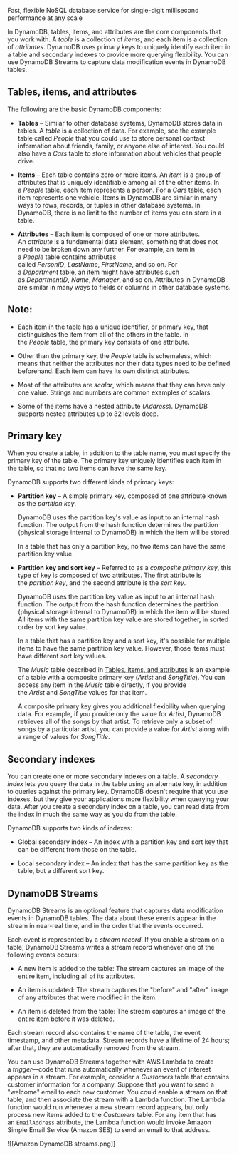 Fast, flexible NoSQL database service for single-digit millisecond performance at any scale

In DynamoDB, tables, items, and attributes are the core components that you work with. A _table_ is a collection of _items_, and each item is a collection of _attributes_. DynamoDB uses primary keys to uniquely identify each item in a table and secondary indexes to provide more querying flexibility. You can use DynamoDB Streams to capture data modification events in DynamoDB tables.

## Tables, items, and attributes

The following are the basic DynamoDB components:

- **Tables** – Similar to other database systems, DynamoDB stores data in tables. A _table_ is a collection of data. For example, see the example table called _People_ that you could use to store personal contact information about friends, family, or anyone else of interest. You could also have a _Cars_ table to store information about vehicles that people drive.
    
- **Items** – Each table contains zero or more items. An _item_ is a group of attributes that is uniquely identifiable among all of the other items. In a _People_ table, each item represents a person. For a _Cars_ table, each item represents one vehicle. Items in DynamoDB are similar in many ways to rows, records, or tuples in other database systems. In DynamoDB, there is no limit to the number of items you can store in a table.
    
- **Attributes** – Each item is composed of one or more attributes. An _attribute_ is a fundamental data element, something that does not need to be broken down any further. For example, an item in a _People_ table contains attributes called _PersonID_, _LastName_, _FirstName_, and so on. For a _Department_ table, an item might have attributes such as _DepartmentID_, _Name_, _Manager_, and so on. Attributes in DynamoDB are similar in many ways to fields or columns in other database systems.

## Note:
- Each item in the table has a unique identifier, or primary key, that distinguishes the item from all of the others in the table. In the _People_ table, the primary key consists of one attribute.

- Other than the primary key, the _People_ table is schemaless, which means that neither the attributes nor their data types need to be defined beforehand. Each item can have its own distinct attributes.

- Most of the attributes are _scalar_, which means that they can have only one value. Strings and numbers are common examples of scalars.

- Some of the items have a nested attribute (_Address_). DynamoDB supports nested attributes up to 32 levels deep.


## Primary key

When you create a table, in addition to the table name, you must specify the primary key of the table. The primary key uniquely identifies each item in the table, so that no two items can have the same key.

DynamoDB supports two different kinds of primary keys:

- **Partition key** – A simple primary key, composed of one attribute known as the _partition key_.
    
    DynamoDB uses the partition key's value as input to an internal hash function. The output from the hash function determines the partition (physical storage internal to DynamoDB) in which the item will be stored.
    
    In a table that has only a partition key, no two items can have the same partition key value.

- **Partition key and sort key** – Referred to as a _composite primary key_, this type of key is composed of two attributes. The first attribute is the _partition key_, and the second attribute is the _sort key_.

    DynamoDB uses the partition key value as input to an internal hash function. The output from the hash function determines the partition (physical storage internal to DynamoDB) in which the item will be stored. All items with the same partition key value are stored together, in sorted order by sort key value.
    
    In a table that has a partition key and a sort key, it's possible for multiple items to have the same partition key value. However, those items must have different sort key values.
    
    The _Music_ table described in [Tables, items, and attributes](https://docs.aws.amazon.com/amazondynamodb/latest/developerguide/HowItWorks.CoreComponents.html#HowItWorks.CoreComponents.TablesItemsAttributes) is an example of a table with a composite primary key (_Artist_ and _SongTitle_). You can access any item in the _Music_ table directly, if you provide the _Artist_ and _SongTitle_ values for that item.
    
    A composite primary key gives you additional flexibility when querying data. For example, if you provide only the value for _Artist_, DynamoDB retrieves all of the songs by that artist. To retrieve only a subset of songs by a particular artist, you can provide a value for _Artist_ along with a range of values for _SongTitle_.


## Secondary indexes

You can create one or more secondary indexes on a table. A _secondary index_ lets you query the data in the table using an alternate key, in addition to queries against the primary key. DynamoDB doesn't require that you use indexes, but they give your applications more flexibility when querying your data. After you create a secondary index on a table, you can read data from the index in much the same way as you do from the table.

DynamoDB supports two kinds of indexes:

- Global secondary index – An index with a partition key and sort key that can be different from those on the table.
    
- Local secondary index – An index that has the same partition key as the table, but a different sort key.


## DynamoDB Streams

DynamoDB Streams is an optional feature that captures data modification events in DynamoDB tables. The data about these events appear in the stream in near-real time, and in the order that the events occurred.

Each event is represented by a _stream record_. If you enable a stream on a table, DynamoDB Streams writes a stream record whenever one of the following events occurs:

- A new item is added to the table: The stream captures an image of the entire item, including all of its attributes.
    
- An item is updated: The stream captures the "before" and "after" image of any attributes that were modified in the item.
    
- An item is deleted from the table: The stream captures an image of the entire item before it was deleted.
    

Each stream record also contains the name of the table, the event timestamp, and other metadata. Stream records have a lifetime of 24 hours; after that, they are automatically removed from the stream.

You can use DynamoDB Streams together with AWS Lambda to create a _trigger_—code that runs automatically whenever an event of interest appears in a stream. For example, consider a _Customers_ table that contains customer information for a company. Suppose that you want to send a "welcome" email to each new customer. You could enable a stream on that table, and then associate the stream with a Lambda function. The Lambda function would run whenever a new stream record appears, but only process new items added to the _Customers_ table. For any item that has an `EmailAddress` attribute, the Lambda function would invoke Amazon Simple Email Service (Amazon SES) to send an email to that address.

![[Amazon DynamoDB streams.png]]
